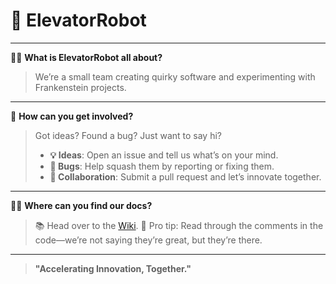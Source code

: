 # 🚀 ElevatorRobot

---

🙋‍♀️ **What is ElevatorRobot all about?**
> We’re a small team creating quirky software and experimenting with Frankenstein projects.

---

🌈 **How can you get involved?**
> Got ideas? Found a bug? Just want to say hi? 
> - **💡 Ideas**: Open an issue and tell us what’s on your mind.
> - **🐛 Bugs**: Help squash them by reporting or fixing them.
> - **🎉 Collaboration**: Submit a pull request and let’s innovate together.

---

👩‍💻 **Where can you find our docs?**
> 📚 Head over to the [Wiki](https://github.com/ElevatorRobot/wiki).
> 💬 Pro tip: Read through the comments in the code—we’re not saying they’re great, but they’re there.

---

> **"Accelerating Innovation, Together."**


